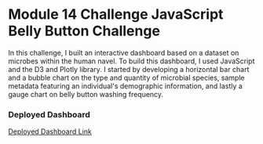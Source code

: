 # Module 14 Challenge JavaScript Belly Button Challenge

In this challenge, I built an interactive dashboard based on a dataset on microbes within the human navel. To build this dashboard, I used JavaScript and the D3 and Plotly library. I started by developing a horizontal bar chart and a bubble chart on the type and quantity of microbial species, sample metadata featuring an individual's demographic information, and lastly a gauge chart on belly button washing frequency. 

### Deployed Dashboard
[Deployed Dashboard Link](https://jjc55.github.io/belly-button-challenge/)

 
